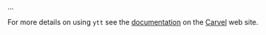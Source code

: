 ...

For more details on using `ytt` see the [documentation](https://carvel.dev/ytt/)
on the [Carvel](https://carvel.dev/) web site.
